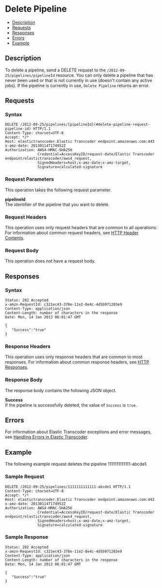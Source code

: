 # Delete Pipeline<a name="delete-pipeline"></a>


+ [Description](#delete-pipeline-description)
+ [Requests](#delete-pipeline-requests)
+ [Responses](#delete-pipeline-responses)
+ [Errors](#delete-pipeline-response-errors)
+ [Example](#delete-pipeline-example)

## Description<a name="delete-pipeline-description"></a>

To delete a pipeline, send a DELETE request to the `/2012-09-25/pipelines/pipelineId` resource\. You can only delete a pipeline that has never been used or that is not currently in use \(doesn't contain any active jobs\)\. If the pipeline is currently in use, `Delete Pipeline` returns an error\. 

## Requests<a name="delete-pipeline-requests"></a>

### Syntax<a name="delete-pipeline-request-syntax"></a>

```
DELETE /2012-09-25/pipelines/[pipelineId](#delete-pipeline-request-pipeline-id) HTTP/1.1
Content-Type: charset=UTF-8
Accept: */*
Host: elastictranscoder.Elastic Transcoder endpoint.amazonaws.com:443
x-amz-date: 20130114T174952Z
Authorization: AWS4-HMAC-SHA256
               Credential=AccessKeyID/request-date/Elastic Transcoder endpoint/elastictranscoder/aws4_request,
               SignedHeaders=host;x-amz-date;x-amz-target,
               Signature=calculated-signature
```

### Request Parameters<a name="delete-pipeline-request-parameters"></a>

This operation takes the following request parameter\. 

**pipelineId**  
The identifier of the pipeline that you want to delete\. 

### Request Headers<a name="delete-pipeline-request-headers"></a>

This operation uses only request headers that are common to all operations\. For information about common request headers, see [HTTP Header Contents](making-http-requests.md#http-request-header)\.

### Request Body<a name="delete-pipeline-request-body"></a>

This operation does not have a request body\.

## Responses<a name="delete-pipeline-responses"></a>

### Syntax<a name="delete-pipeline-response-syntax"></a>

```
Status: 202 Accepted
x-amzn-RequestId: c321ec43-378e-11e2-8e4c-4d5b971203e9
Content-Type: application/json
Content-Length: number of characters in the response
Date: Mon, 14 Jan 2013 06:01:47 GMT

{
   "Success":"true"
}
```

### Response Headers<a name="delete-pipeline-response-headers"></a>

This operation uses only response headers that are common to most responses\. For information about common response headers, see [HTTP Responses](making-http-requests.md#http-response-header)\.

### Response Body<a name="delete-pipeline-response-elements"></a>

The response body contains the following JSON object\.

**Success**  
If the pipeline is successfully deleted, the value of `Success` is `true`\.

## Errors<a name="delete-pipeline-response-errors"></a>

For information about Elastic Transcoder exceptions and error messages, see [Handling Errors in Elastic Transcoder](error-handling.md)\.

## Example<a name="delete-pipeline-example"></a>

The following example request deletes the pipeline 1111111111111\-abcde1\.

### Sample Request<a name="delete-pipeline-examples-sample-request"></a>

```
DELETE /2012-09-25/pipelines/1111111111111-abcde1 HTTP/1.1
Content-Type: charset=UTF-8
Accept: */*
Host: elastictranscoder.Elastic Transcoder endpoint.amazonaws.com:443
x-amz-date: 20130114T174952Z
Authorization: AWS4-HMAC-SHA256
               Credential=AccessKeyID/request-date/Elastic Transcoder endpoint/elastictranscoder/aws4_request,
               SignedHeaders=host;x-amz-date;x-amz-target,
               Signature=calculated-signature
```

### Sample Response<a name="delete-pipeline-examples-sample-response"></a>

```
Status: 202 Accepted
x-amzn-RequestId: c321ec43-378e-11e2-8e4c-4d5b971203e9
Content-Type: application/json
Content-Length: number of characters in the response
Date: Mon, 14 Jan 2013 06:01:47 GMT

{
   "Success":"true"
}
```